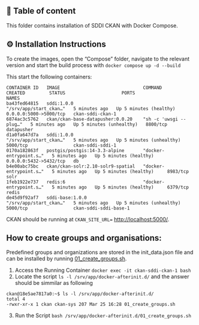 ## :open_book: Table of content

This folder contains installation of SDDI CKAN with Docker Compose.

## :gear: Installation Instructions

To create the images, open the “Compose” folder, navigate to the relevant version and start the build process with ``docker compose up -d --build``

This start the following containers:

```
CONTAINER ID   IMAGE                               COMMAND                  CREATED         STATUS                     PORTS                    NAMES
ba43fed64815   sddi:1.0.0                          "/srv/app/start_ckan…"   5 minutes ago   Up 5 minutes (healthy)     0.0.0.0:5000->5000/tcp   ckan-sddi-ckan-1
6874ac3c5762   ckan/ckan-base-datapusher:0.0.20    "sh -c 'uwsgi --plug…"   5 minutes ago   Up 5 minutes (unhealthy)   8800/tcp                 datapusher
d1a0fa647d7a   sddi:1.0.0                          "/srv/app/start_ckan…"   5 minutes ago   Up 5 minutes (unhealthy)   5000/tcp                 ckan-sddi-sddi-1
0170a182863f   postgis/postgis:14-3.3-alpine       "docker-entrypoint.s…"   5 minutes ago   Up 5 minutes (healthy)     0.0.0.0:5432->5432/tcp   db
b4e00abc75bc   ckan/ckan-solr:2.10-solr9-spatial   "docker-entrypoint.s…"   5 minutes ago   Up 5 minutes (healthy)     8983/tcp                 solr
1feb1922e737   redis:6                             "docker-entrypoint.s…"   5 minutes ago   Up 5 minutes (healthy)     6379/tcp                 redis
de45d9f92af7   sddi-base:1.0.0                     "/srv/app/start_ckan…"   5 minutes ago   Up 5 minutes (unhealthy)   5000/tcp                 ckan-sddi-sddi-base-1
```

CKAN should be running at `CKAN_SITE_URL=` [http://localhost:5000/](http://localhost:5000/).


## How to create groups and organisations:
Predefined groups and organizations are stored in the init_data.json file and can be installed by running  [01_create_groups.sh](../sddi/initScripts/01_create_groups.sh).
1. Access the Running Container `docker exec -it ckan-sddi-ckan-1 bash`
2. Locate the script `ls -l /srv/app/docker-afterinit.d/` and the answer should be simmilar as following
```
ckan@18e5ae7817a0:~$ ls -l /srv/app/docker-afterinit.d/
total 4
-rwxr-xr-x 1 ckan ckan-sys 207 Mar 25 16:28 01_create_groups.sh
```
3. Run the Script `bash /srv/app/docker-afterinit.d/01_create_groups.sh`